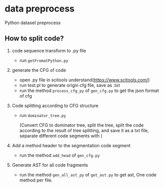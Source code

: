 # data preprocess
Python dataset preprocess

## How to split code?
1. code sequence transform to .py file
   * run `getFromatPython.py`

2. generate the CFG of code
    * open .py file in scitools understand(https://www.scitools.com/)
    * run test.pl to generate origin cfg file, save as .txt
    * run the method `process_cfg_py` of `gen_cfg.py` to get the json format of cfg
    
3. Code splitting according to CFG structure
    * run `dominator_tree.py`
      
        (Convert CFG to dominator tree, split the tree, split the code according to the result of tree splitting, and save it as a txt file, separate different code segments with <sep>)
       
4. Add a method header to the segmentation code segment
    * run the method `add_head` of `gen_cfg.py`
    
5. Generate AST for all code fragments
    * run the method `gen_all_ast_py` of `get_ast.py` to get ast, One code method per file.
